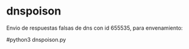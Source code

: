 # dnspoison


Envio de respuestas falsas de dns con id 655535, para envenamiento:


#python3 dnspoison.py
                             
